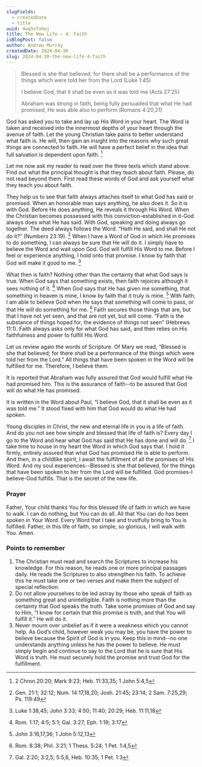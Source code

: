 ```yaml
---
slugFields:
  - createdDate
  - title
uuid: 4wq5vfxhej
title: The New Life – 4. Faith
isBlogPost: false
author: Andrew Murray
createdDate: 2024-04-30
slug: 2024-04-30-the-new-life-4-faith
---
```

> Blessed is she that believed; for there shall be a performance of the things which were told her from the Lord (Luke 1:45)
>
> I believe God, that it shall be even as it was told me (Acts 27:25)
>
> Abraham was strong in faith, being fully persuaded that what He had promised, He was able also to perform  (Romans 4:20,21)

God has asked you to take and lay up His Word in your heart. The Word is taken and received into the innermost depths of your heart through the avenue of faith. Let the young Christian take pains to better understand what faith is. He will, then gain an insight into the reasons why such great things are connected to faith. He will have a perfect belief in the idea that full salvation is dependent upon faith. [^1]

Let me now ask my reader to read over the three texts which stand above. Find out what the principal thought is that they teach about faith. Please, do not read beyond them. First read these words of God and ask yourself what they teach you about faith.

They help us to see that faith always attaches itself to what God has said or promised. When an honorable man says anything, he also does it. So it is with God. Before He does anything, He reveals it through His Word. When the Christian becomes possessed with this conviction-established in it-God always does what He has said. With God, speaking and doing always go together. The deed always follows the Word. “Hath He said, and shall He not do it?” (Numbers 23:19). [^2] When I have a Word of God in which He promises to do something, I can always be sure that He will do it. I simply have to believe the Word and wait upon God. God will fulfill His Word to me. Before I feel or experience anything, I hold onto that promise. I know by faith that God will make it good to me. [^3]

What then is faith? Nothing other than the certainty that what God says is true. When God says that something exists, then faith rejoices although it sees nothing of it. [^4] When God says that He has given me something, that something in heaven is mine, I know by faith that it truly is mine. [^5] With faith, I am able to believe God when He says that something will come to pass, or that He will do something for me. [^6] Faith secures those things that are, but that I have not yet seen, and that are not yet, but will come. “Faith is the substance of things hoped for, the evidence of things not seen” (Hebrews 11:1). Faith always asks only for what God has said, and then relies on His faithfulness and power to fulfill His Word.

Let us review again the words of Scripture. Of Mary we read, “Blessed is she that believed; for there shall be a performance of the things which were told her from the Lord.” All things that have been spoken in the Word will be fulfilled for me. Therefore, I believe them.

It is reported that Abraham was fully assured that God would fulfill what He had promised him. This is the assurance of faith--to be assured that God will do what He has promised.

It is written in the Word about Paul, “I believe God, that it shall be even as it was told me.” It stood fixed with him that God would do what He had spoken.

Young disciples in Christ, the new and eternal life in you is a life of faith. And do you not see how simple and blessed that life of faith is? Every day I go to the Word and hear what God has said that He has done and will do. [^7] I take time to house in my heart the Word in which God says that. I hold it firmly, entirely assured that what God has promised He is able to perform. And then, in a childlike spirit, I await the fulfillment of all the promises of His Word. And my soul experiences--Blessed is she that believed, for the things that have been spoken to her from the Lord will be fulfilled. God promises-I believe-God fulfills. That is the secret of the new life.

 

### Prayer

Father, Your child thanks You for this blessed life of faith in which we have to walk. I can do nothing, but You can do all. All that You can do has been spoken in Your Word. Every Word that I take and trustfully bring to You is fulfilled. Father, in this life of faith, so simple, so glorious, I will walk with You. Amen.

 

### Points to remember

1. The Christian must read and search the Scriptures to increase his knowledge. For this reason, he reads one or more principal passages daily. He reads the Scriptures to also strengthen his faith. To achieve this he must take one or two verses and make them the subject of special reflection.
2. Do not allow yourselves to be led astray by those who speak of faith as something great and unintelligible. Faith is nothing more than the certainty that God speaks the truth. Take some promises of God and say to Him, “I know for certain that this promise is truth, and that You will fulfill it.” He will do it.
3. Never mourn over unbelief as if it were a weakness which you cannot help. As God’s child, however weak you may be, you have the power to believe because the Spirit of God is in you. Keep this in mind--no one understands anything unless he has the power to believe. He must simply begin and continue to say to the Lord that he is sure that His Word is truth. He must securely hold the promise and trust God for the fulfillment.

    

[^1]: 2 Chron.20:20; Mark 9:23; Heb. 11:33,35; 1 John 5:4,5

[^2]: Gen. 21:1; 32:12; Num. 14:17,18,20; Josh. 21:45; 23:14; 2 Sam. 7:25,29; Ps. 119:49

[^3]: Luke 1:38,45; John 3:33; 4:50; 11:40; 20:29; Heb. 11:11,18

[^4]: Rom. 1:17; 4:5; 5:1; Gal. 3:27; Eph. 1:19; 3:17

[^5]: John 3:16,17,36; 1 John 5:12,13

[^6]: Rom. 8:38; Phil. 3:21; 1 Thess. 5:24; 1 Pet. 1:4,5

[^7]: Gal. 2:20; 3:2,5; 5:5,6, Heb. 10:35; 1 Pet. 1:3
